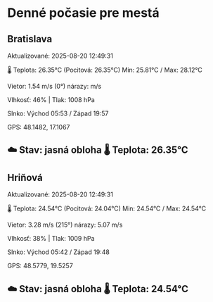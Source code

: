 ﻿# Denné počasie pre mestá

## Bratislava
Aktualizované: 2025-08-20 12:49:31

🌡️ Teplota: 26.35°C 
(Pocitová: 26.35°C)
Min: 25.81°C / Max: 28.12°C

Vietor: 1.54 m/s    (0°) 
nárazy:  m/s

Vlhkosť: 46% | Tlak: 1008 hPa

Slnko: Východ 05:53 / Západ 19:57

GPS: 48.1482, 17.1067

☁️ Stav: jasná obloha        🌡️ Teplota: 26.35°C
---

## Hriňová
Aktualizované: 2025-08-20 12:49:31

🌡️ Teplota: 24.54°C 
(Pocitová: 24.04°C)
Min: 24.54°C / Max: 24.54°C

Vietor: 3.28 m/s (215°)
nárazy: 5.07 m/s

Vlhkosť: 38% | Tlak: 1009 hPa

Slnko: Východ 05:42 / Západ 19:48

GPS: 48.5779, 19.5257

☁️ Stav: jasná obloha        🌡️ Teplota: 24.54°C
---
